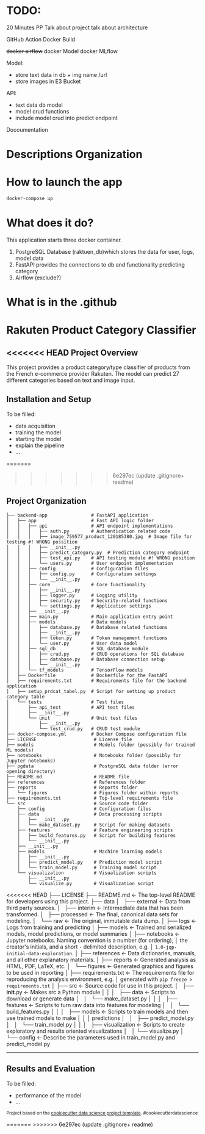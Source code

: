 # TODO:
20 Minutes PP
Talk about project
talk about architecture 



GitHub Action Docker Build

~~docker airflow~~
docker Model
docker MLflow

Model:
- store text data in db + img name /url
- store images in E3 Bucket

API: 
- text data db model
- model crud functions
- include model crud into predict endpoint 


Docoumentation 


# Descriptions Organization 

# How to launch the app
```bash
docker-compose up
```

# What does it do?
This application starts three docker container.
1. PostgreSQL Database (raktuen_db)which stores the data for user, logs, model data
2. FastAPI provides the connections to db and functionality predicting category 
3. Airflow (exclude?)


# What is in the .github



Rakuten Product Category Classifier
==============================

<<<<<<< HEAD
Project Overview
--------------

This project provides a product category/type classifier of products from the French e-commerce provider Rakuten. The model can predict 27 different categories based on text and image input.

Installation and Setup
-------------
To be filled:
- data acquisition
- training the model
- starting the model
- explain the pipeline
- ...

=======
>>>>>>> 6e297ec (update .gitignore+ readme)

Project Organization
------------
    ├── backend-app                # FastAPI application 
    │   ├── app                    # Fast API logic folder
    │   │   ├── api                # API endpoint implementations
    │   │   │   ├── auth.py        # Authentication related code
    │   │   │   ├── image_759577_product_120185380.jpg  # Image file for testing #! WRONG possition 
    │   │   │   ├── __init__.py
    │   │   │   ├── predict_category.py  # Prediction category endpoint
    │   │   │   ├── test_api.py    # API testing module #! WRONG position 
    │   │   │   └── users.py       # User endpoint implementation
    │   │   ├── config             # Configuration files
    │   │   │   ├── config.py      # Configuration settings
    │   │   │   └── __init__.py
    │   │   ├── core               # Core functionality
    │   │   │   ├── __init__.py
    │   │   │   ├── logger.py      # Logging utility
    │   │   │   ├── security.py    # Security-related functions
    │   │   │   └── settings.py    # Application settings
    │   │   ├── __init__.py
    │   │   ├── main.py            # Main application entry point
    │   │   ├── models             # Data models
    │   │   │   ├── database.py    # Database related functions
    │   │   │   ├── __init__.py
    │   │   │   ├── token.py       # Token management functions
    │   │   │   └── user.py        # User data model
    │   │   ├── sql_db             # SQL database module
    │   │   │   ├── crud.py        # CRUD operations for SQL database
    │   │   │   ├── database.py    # Database connection setup
    │   │   │   └── __init__.py
    │   │   └── tf_models          # TensorFlow models
    │   ├── Dockerfile             # Dockerfile for the FastAPI
    │   ├── requirements.txt       # Requirements file for the backend application
    │   ├── setup_prdcat_tabel.py  # Script for setting up product category table
    │   └── tests                  # Test files
    │       ├── api_test           # API test files
    │       ├── __init__.py
    │       └── unit               # Unit test files
    │           ├── __init__.py
    │           └── test_crud.py   # CRUD test module
    ├── docker-compose.yml         # Docker Compose configuration file
    ├── LICENSE                     # License file
    ├── models                      # Models folder (possibly for trained ML models)
    ├── notebooks                   # Notebooks folder (possibly for Jupyter notebooks)
    ├── pgdata                      # PostgreSQL data folder (error opening directory)
    ├── README.md                   # README file
    ├── references                  # References folder
    ├── reports                     # Reports folder
    │   └── figures                 # Figures folder within reports
    ├── requirements.txt            # Top-level requirements file
    └── src                         # Source code folder
        ├── config                  # Configuration files
        ├── data                    # Data processing scripts
        │   ├── __init__.py
        │   └── make_dataset.py     # Script for making datasets
        ├── features                # Feature engineering scripts
        │   ├── build_features.py   # Script for building features
        │   └── __init__.py
        ├── __init__.py
        ├── models                  # Machine learning models
        │   ├── __init__.py
        │   ├── predict_model.py    # Prediction model script
        │   └── train_model.py      # Training model script
        └── visualization           # Visualization scripts
            ├── __init__.py
            └── visualize.py        # Visualization script

<<<<<<< HEAD
    ├── LICENSE
    ├── README.md          <- The top-level README for developers using this project.
    ├── data
    │   ├── external       <- Data from third party sources.
    │   ├── interim        <- Intermediate data that has been transformed.
    │   ├── processed      <- The final, canonical data sets for modeling.
    │   └── raw            <- The original, immutable data dump.
    │
    ├── logs               <- Logs from training and predicting
    │
    ├── models             <- Trained and serialized models, model predictions, or model summaries
    │
    ├── notebooks          <- Jupyter notebooks. Naming convention is a number (for ordering),
    │                         the creator's initials, and a short `-` delimited description, e.g.
    │                         `1.0-jqp-initial-data-exploration`.
    │
    ├── references         <- Data dictionaries, manuals, and all other explanatory materials.
    │
    ├── reports            <- Generated analysis as HTML, PDF, LaTeX, etc.
    │   └── figures        <- Generated graphics and figures to be used in reporting
    │
    ├── requirements.txt   <- The requirements file for reproducing the analysis environment, e.g.
    │                         generated with `pip freeze > requirements.txt`
    │
    ├── src                <- Source code for use in this project.
    │   ├── __init__.py    <- Makes src a Python module
    │   │
    │   ├── data           <- Scripts to download or generate data
    │   │   └── make_dataset.py
    │   │
    │   ├── features       <- Scripts to turn raw data into features for modeling
    │   │   └── build_features.py
    │   │
    │   ├── models         <- Scripts to train models and then use trained models to make
    │   │   │                 predictions
    │   │   ├── predict_model.py
    │   │   └── train_model.py
    │   │
    │   ├── visualization  <- Scripts to create exploratory and results oriented visualizations
    │   │   └── visualize.py
    │   └── config         <- Describe the parameters used in train_model.py and predict_model.py

--------

Results and Evaluation
---------------
To be filled:
- performance of the model
- ...

<p><small>Project based on the <a target="_blank" href="https://drivendata.github.io/cookiecutter-data-science/">cookiecutter data science project template</a>. #cookiecutterdatascience</small></p>
=======
>>>>>>> 6e297ec (update .gitignore+ readme)
